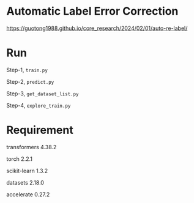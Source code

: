# Automatic Label Error Correction
https://guotong1988.github.io/core_research/2024/02/01/auto-re-label/

# Run

Step-1, `train.py`

Step-2, `predict.py`

Step-3, `get_dataset_list.py`

Step-4, `explore_train.py`


# Requirement

transformers            4.38.2

torch                   2.2.1

scikit-learn            1.3.2

datasets                2.18.0

accelerate              0.27.2

